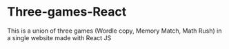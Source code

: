 # Three-games-React
This is a union of three games (Wordle copy, Memory Match, Math Rush) in a single website made with React JS
